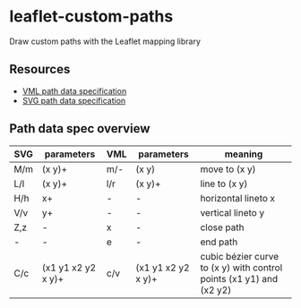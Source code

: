leaflet-custom-paths
====================
Draw custom paths with the Leaflet mapping library

Resources
---------
*  [VML path data specification](http://www.w3.org/TR/NOTE-VML#_Toc416858391 "VML path data specification")
*  [SVG path data specification](http://www.w3.org/TR/SVG11/paths.html#PathDataGeneralInformation "SVG path data specification")

Path data spec overview
-----------------------

| SVG | parameters         | VML | parameters         | meaning                                                             |
| --- | ------------------ | --- | ------------------ | ------------------------------------------------------------------- |
| M/m | (x y)+             | m/- | (x y)              | move to (x y)                                                       |
| L/l | (x y)+             | l/r | (x y)+             | line to (x y)                                                       |
| H/h | x+                 | -   | -                  | horizontal lineto x                                                 |
| V/v | y+                 | -   | -                  | vertical lineto y                                                   |
| Z,z | -                  | x   | -                  | close path                                                          |
| -   | -                  | e   | -                  | end path                                                            |
| C/c | (x1 y1 x2 y2 x y)+ | c/v | (x1 y1 x2 y2 x y)+ | cubic bézier curve to (x y) with control points (x1 y1) and (x2 y2) |